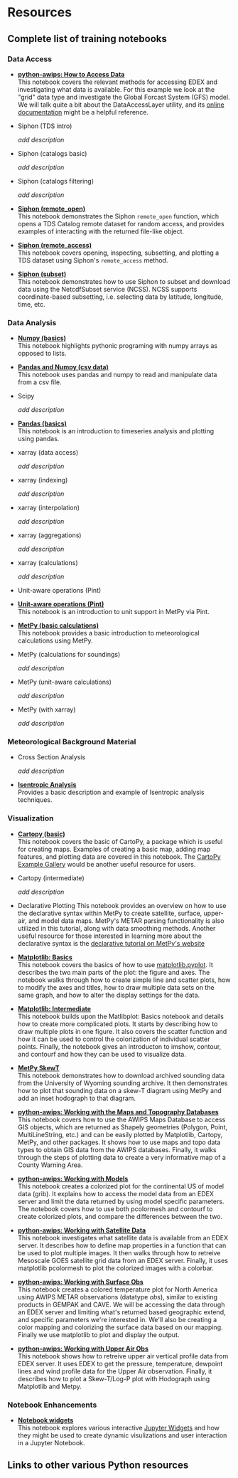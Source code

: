 Resources
=========
<!--

When adding your link to a bullet, make sure to use the following format:

* [**title**](https://nbviewer.jupyter.org/github/Unidata/pyaos-ams-2021/blob/master/notebooks/<rest-of-path>.html)<space><space>
  Add description here

Note the two empty spaces after the closing parenthesis (i.e. <space><space>).
This is critical, as lines that end with two empty space characters will be rendered as a <br> html element.
The end result is a tighter vertical spacing between the opening line of the bullet point (the link) and the notebook description.

-->
## Complete list of training notebooks

### Data Access

* [**python-awips: How to Access Data**](https://nbviewer.jupyter.org/github/Unidata/pyaos-ams-2021/blob/master/notebooks/dataAccess/python-awips-HowToAccessData.ipynb)  
  This notebook covers the relevant methods for accessing EDEX and investigating what data is available. For this example we look at the "grid" data type and investigate the Global Forcast System (GFS) model. We will talk quite a bit about the DataAccessLayer utility, and its [online documentation](http://unidata.github.io/python-awips/api/DataAccessLayer.html#) might be a helpful reference.

* Siphon (TDS intro)

  _add description_

* Siphon (catalogs basic)

  _add description_

* Siphon (catalogs filtering)

  _add description_

* [**Siphon (remote_open)**](https://nbviewer.jupyter.org/github/Unidata/pyaos-ams-2021/blob/master/notebooks/dataAccess/siphon-RemoteOpen.ipynb)  
  This notebook demonstrates the Siphon `remote_open` function, which opens a TDS Catalog remote dataset for random access, and provides examples of interacting with the returned file-like object.

* [**Siphon (remote_access)**](https://nbviewer.jupyter.org/github/Unidata/pyaos-ams-2021/blob/master/notebooks/dataAccess/siphon-RemoteAccess.ipynb)  
  This notebook covers opening, inspecting, subsetting, and plotting a TDS dataset using Siphon's `remote_access` method.

* [**Siphon (subset)**](https://nbviewer.jupyter.org/github/Unidata/pyaos-ams-2021/blob/master/notebooks/dataAccess/siphon-Subset.ipynb)  
  This notebook demonstrates how to use Siphon to subset and download data using the NetcdfSubset service (NCSS). NCSS supports coordinate-based subsetting, i.e. selecting data by latitude, longitude, time, etc.

### Data Analysis
* [**Numpy (basics)**](https://nbviewer.jupyter.org/github/Unidata/pyaos-ams-2021/blob/master/notebooks/analysis/numpy.ipynb)  
  This notebook highlights pythonic programing with numpy arrays as opposed to lists.

* [**Pandas and Numpy (csv data)**](https://nbviewer.jupyter.org/github/Unidata/pyaos-ams-2021/blob/master/notebooks/dataAccess/numpy.ipynb)  
  This notebook uses pandas and numpy to read and manipulate data from a csv file.

* Scipy

  _add description_

* [**Pandas (basics)**](https://nbviewer.jupyter.org/github/Unidata/pyaos-ams-2021/blob/master/notebooks/analysis/pandas.ipynb)  
  This notebook is an introduction to timeseries analysis and plotting using pandas.

* xarray (data access)

  _add description_

* xarray (indexing)

  _add description_

* xarray (interpolation)

  _add description_

* xarray (aggregations)

  _add description_

* xarray (calculations)

  _add description_

* Unit-aware operations (Pint)
* [**Unit-aware operations (Pint)**](https://nbviewer.jupyter.org/github/Unidata/pyaos-ams-2021/blob/master/notebooks/analysis/units.ipynb)  
  This notebook is an introduction to unit support in MetPy via Pint.

* [**MetPy (basic calculations)**](https://nbviewer.jupyter.org/github/Unidata/pyaos-ams-2021/blob/master/notebooks/analysis/metpy_basics.ipynb)  
  This notebook provides a basic introduction to meteorological calculations using MetPy.

* MetPy (calculations for soundings)

  _add description_

* MetPy (unit-aware calculations)

  _add description_

* MetPy (with xarray)

  _add description_

### Meteorological Background Material
* Cross Section Analysis

  _add description_

* [**Isentropic Analysis**](https://nbviewer.jupyter.org/github/Unidata/pyaos-ams-2021/blob/master/notebooks/visualization/isentropic_introduction.ipynb)  
  Provides a basic description and example of Isentropic analysis techniques.

### Visualization
* [**Cartopy (basic)**](https://nbviewer.jupyter.org/github/Unidata/pyaos-ams-2021/blob/master/notebooks/visualization/Cartopy-Intro.ipynb)  
  This notebook covers the basic of CartoPy, a package which is useful for creating maps. Examples of creating a basic map, adding map features, and plotting data are covered in this notebook. The [CartoPy Example Gallery](https://scitools.org.uk/cartopy/docs/latest/gallery/index.html) would be another useful resource for users.

* Cartopy (intermediate)

  _add description_

* Declarative Plotting
  This notebook provides an overview on how to use the declarative syntax within MetPy to create satellite, surface, upper-air, and model data maps. MetPy's METAR parsing functionality is also utilized in this tutorial, along with data smoothing methods. Another useful resource for those interested in learning more about the declarative syntax is the [declarative tutorial on MetPy's website](https://unidata.github.io/MetPy/latest/tutorials/declarative_tutorial.html)

* [**Matplotlib: Basics**](https://nbviewer.jupyter.org/github/Unidata/pyaos-ams-2021/blob/master/notebooks/visualization/matplotlib-basics.ipynb)  
  This notebook covers the basics of how to use [matplotlib.pyplot](https://matplotlib.org/3.3.3/api/_as_gen/matplotlib.pyplot.html).  It describes the two main parts of the plot: the figure and axes.  The notebook walks through how to create simple line and scatter plots, how to modify the axes and titles, how to draw multiple data sets on the same graph, and how to alter the display settings for the data.

* [**Matplotlib: Intermediate**](https://nbviewer.jupyter.org/github/Unidata/pyaos-ams-2021/blob/master/notebooks/visualization/matplotlib-intermediate.ipynb)  
  This notebook builds upon the Matlibplot: Basics notebook and details how to create more complicated plots.  It starts by describing how to draw multiple plots in one figure.  It also covers the scatter function and how it can be used to control the colorization of individual scatter points.  Finally, the notebook gives an introducton to imshow, contour, and contourf and how they can be used to visualize data.

* [**MetPy SkewT**](https://nbviewer.jupyter.org/github/Unidata/pyaos-ams-2021/blob/master/notebooks/visualization/MetPy-SkewT.ipynb)  
  This notebook demonstrates how to download archived sounding data from the University of Wyoming sounding archive. It then demonstrates how to plot that sounding data on a skew-T diagram using MetPy and add an inset hodograph to that diagram.

* [**python-awips: Working with the Maps and Topography Databases**](https://nbviewer.jupyter.org/github/Unidata/pyaos-ams-2021/blob/master/notebooks/visualization/python-awips-WorkingWithMapsTopoDatabases.ipynb)  
  This notebook covers how to use the AWIPS Maps Database to access GIS objects, which are returned as Shapely geometries (Polygon, Point, MultiLineString, etc.) and can be easily plotted by Matplotlib, Cartopy, MetPy, and other packages.  It shows how to use maps and topo data types to obtain GIS data from the AWIPS databases.  Finally, it walks through the steps of plotting data to create a very informative map of a County Warning Area.

* [**python-awips: Working with Models**](https://nbviewer.jupyter.org/github/Unidata/pyaos-ams-2021/blob/master/notebooks/visualization/python-awips-WorkingWithModels.ipynb)  
  This notebook creates a colorized plot for the continental US of model data (grib).  It explains how to access the model data from an EDEX server and limit the data returned by using model specific parameters. The notebook covers how to use both pcolormesh and contourf to create colorized plots, and compare the differences between the two.

* [**python-awips: Working with Satellite Data**](https://nbviewer.jupyter.org/github/Unidata/pyaos-ams-2021/blob/master/notebooks/visualization/python-awips-WorkingWithSatelliteData.ipynb)  
  This notebook investigates what satellite data is available from an EDEX server.  It describes how to define map properties in a function that can be used to plot multiple images.  It then walks through how to retreive Mesoscale GOES satellite grid data from an EDEX server.  Finally, it uses matplotlib pcolormesh to plot the colorized images with a colorbar.

* [**python-awips: Working with Surface Obs**](https://nbviewer.jupyter.org/github/Unidata/pyaos-ams-2021/blob/master/notebooks/visualization/python-awips-WorkingWithSurfaceObs.ipynb)  
  This notebook creates a colored temperature plot for North America using AWIPS METAR observations (datatype *obs*), similar to existing products in GEMPAK and CAVE. We will be accessing the data through an EDEX server and limiting what's returned based geographic extend, and specific parameters we're interested in.  We'll also be creating a color mapping and colorizing the surface data based on our mapping.  Finally we use matplotlib to plot and display the output.

* [**python-awips: Working with Upper Air Obs**](https://nbviewer.jupyter.org/github/Unidata/pyaos-ams-2021/blob/master/notebooks/visualization/python-awips-WorkingWithUpperAirObs.ipynb)  
  This notebook shows how to retreive upper air vertical profile data from EDEX server.  It uses EDEX to get the pressure, temperature, dewpoint lines and wind profile data for the Upper Air observation.  Finally, it describes how to plot a Skew-T/Log-P plot with Hodograph using Matplotlib and Metpy.

### Notebook Enhancements
* [**Notebook widgets**](https://nbviewer.jupyter.org/github/Unidata/pyaos-ams-2021/blob/master/notebooks/notebook_enhancements/NotebookWidgetsTraining.ipynb)  
  This notebook explores various interactive [Jupyter Widgets](https://ipywidgets.readthedocs.io/en/stable/user_guide.html) and how they might be used to create dynamic visulizations and user interaction in a Jupyter Notebook.

## Links to other various Python resources
